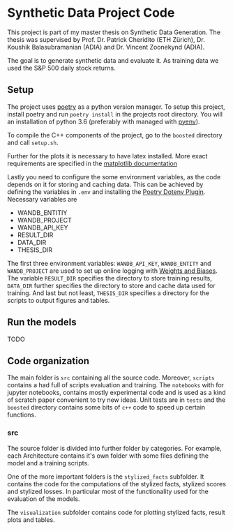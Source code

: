 # Synthetic Data Project Code

This project is part of my master thesis on Synthetic Data Generation.
The thesis was supervised by Prof. Dr. Patrick Cheridito (ETH Zürich), Dr. Koushik Balasubramanian (ADIA) and Dr. Vincent Zoonekynd (ADIA).

The goal is to generate synthetic data and evaluate it. As training data we used the S\&P 500 daily stock returns.

## Setup

The project uses [poetry](https://python-poetry.org/) as a
python version manager. To setup this project, install poetry
and run `poetry install` in the projects root directory. You
will an installation of python 3.6 (preferably with managed with
[pyenv](https://github.com/pyenv/pyenv)).

To compile the C++ components of the project, go to the `boosted`
directory and call `setup.sh`.

Further for the plots it is necessary to have latex installed.
More exact requirements are specified in the
[matplotlib documentation](https://matplotlib.org/stable/users/explain/text/pgf.html)

Lastly you need to configure the some environment variables,
as the code depends on it for
storing and caching data.
This can be achieved by defining the variables in `.env`
and installing the
[Poetry Dotenv Plugin](https://pypi.org/project/poetry-dotenv-plugin/).
Necessary variables are

- WANDB_ENTITIY
- WANDB_PROJECT
- WANDB_API_KEY
- RESULT_DIR
- DATA_DIR
- THESIS_DIR

The first three environment variables:
`WANDB_API_KEY`, `WANDB_ENTITY` and `WANDB_PROJECT` are used to
set up online logging with [Weights and Biases](https://docs.wandb.ai/).
The variable `RESULT_DIR` specifies the directory to store
training results, `DATA_DIR` further specifies the directory
to store and cache data used for training. And
last but not least, `THESIS_DIR` specifies a directory
for the scripts to output figures and tables.

## Run the models

TODO

## Code organization

The main folder is `src` containing all the source code.
Moreover, `scripts` contains a had full of scripts
evaluation and training.
The `notebooks` with for jupyter notebooks, contains mostly
experimental code and is used as a kind of scratch paper
convenient to try new ideas.
Unit tests are in `tests` and the `boosted` directory
contains some bits of `c++` code to speed up certain functions.

### src

The source folder is divided into further folder
by categories. For example, each Architecture contains
it's own folder with some files defining the model and
a training scripts.

One of the more important folders is the `stylized_facts`
subfolder. It contains the code for the computations
of the stylized facts, stylized scores and stylized losses.
In particular most of the functionality used
for the evaluation of the models.

The `visualization` subfolder contains code for
plotting stylized facts, result plots and tables.
